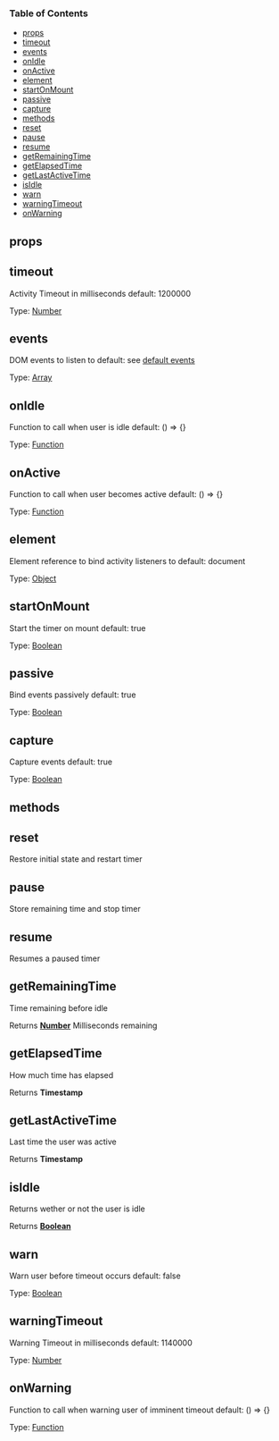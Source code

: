 <!-- Generated by documentation.js. Update this documentation by updating the source code. -->

### Table of Contents

-   [props][1]
-   [timeout][2]
-   [events][3]
-   [onIdle][4]
-   [onActive][5]
-   [element][6]
-   [startOnMount][7]
-   [passive][8]
-   [capture][9]
-   [methods][10]
-   [reset][11]
-   [pause][12]
-   [resume][13]
-   [getRemainingTime][14]
-   [getElapsedTime][15]
-   [getLastActiveTime][16]
-   [isIdle][17]
-   [warn][18]
-   [warningTimeout][19]
-   [onWarning][20]

## props




## timeout

Activity Timeout in milliseconds
default: 1200000

Type: [Number][21]

## events

DOM events to listen to
default: see [default events][22]

Type: [Array][23]

## onIdle

Function to call when user is idle
default: () => {}

Type: [Function][24]

## onActive

Function to call when user becomes active
default: () => {}

Type: [Function][24]

## element

Element reference to bind activity listeners to
default: document

Type: [Object][25]

## startOnMount

Start the timer on mount
default: true

Type: [Boolean][26]

## passive

Bind events passively
default: true

Type: [Boolean][26]

## capture

Capture events
default: true

Type: [Boolean][26]

## methods




## reset

Restore initial state and restart timer

## pause

Store remaining time and stop timer

## resume

Resumes a paused timer

## getRemainingTime

Time remaining before idle

Returns **[Number][21]** Milliseconds remaining

## getElapsedTime

How much time has elapsed

Returns **Timestamp** 

## getLastActiveTime

Last time the user was active

Returns **Timestamp** 

## isIdle

Returns wether or not the user is idle

Returns **[Boolean][26]** 

## warn

Warn user before timeout occurs
default: false

Type: [Boolean][26]

## warningTimeout

Warning Timeout in milliseconds
default: 1140000

Type: [Number][21]

## onWarning

Function to call when warning user of imminent timeout
default: () => {}

Type: [Function][24]

[1]: #props

[2]: #timeout

[3]: #events

[4]: #onidle

[5]: #onactive

[6]: #element

[7]: #startonmount

[8]: #passive

[9]: #capture

[10]: #methods

[11]: #reset

[12]: #pause

[13]: #resume

[14]: #getremainingtime

[15]: #getelapsedtime

[16]: #getlastactivetime

[17]: #isidle

[18]: #warn

[19]: #warningtimeout

[20]: #onwarning

[21]: https://developer.mozilla.org/docs/Web/JavaScript/Reference/Global_Objects/Number

[22]: https://github.com/SupremeTechnopriest/react-idle-timer#default-events

[23]: https://developer.mozilla.org/docs/Web/JavaScript/Reference/Global_Objects/Array

[24]: https://developer.mozilla.org/docs/Web/JavaScript/Reference/Statements/function

[25]: https://developer.mozilla.org/docs/Web/JavaScript/Reference/Global_Objects/Object

[26]: https://developer.mozilla.org/docs/Web/JavaScript/Reference/Global_Objects/Boolean
